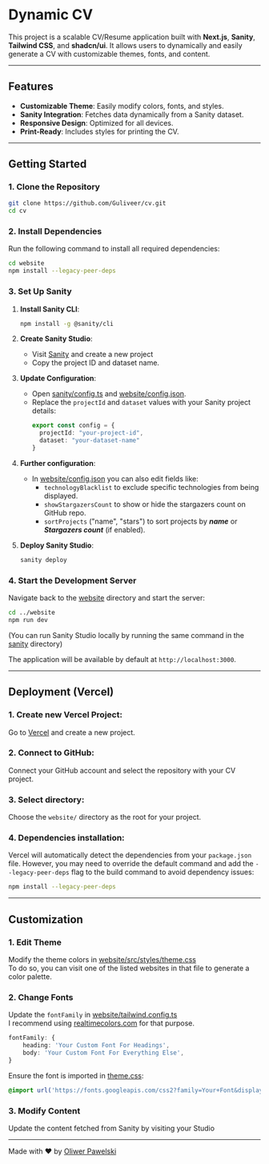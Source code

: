 # Dynamic CV

This project is a scalable CV/Resume application built with **Next.js**, **Sanity**, **Tailwind CSS**, and **shadcn/ui**.
It allows users to dynamically and easily generate a CV with customizable themes, fonts, and content.

---

## Features
- **Customizable Theme**: Easily modify colors, fonts, and styles.
- **Sanity Integration**: Fetches data dynamically from a Sanity dataset.
- **Responsive Design**: Optimized for all devices.
- **Print-Ready**: Includes styles for printing the CV.

---

## Getting Started

### 1. Clone the Repository
```bash
git clone https://github.com/Guliveer/cv.git
cd cv
```

### 2. Install Dependencies
Run the following command to install all required dependencies:
```bash
cd website
npm install --legacy-peer-deps
```

### 3. Set Up Sanity

1. **Install Sanity CLI**:
   ```bash
   npm install -g @sanity/cli
   ```

2. **Create Sanity Studio**:
   - Visit [Sanity](https://www.sanity.io/) and create a new project
   - Copy the project ID and dataset name.

3. **Update Configuration**:
    - Open [sanity/config.ts](./sanity/config.ts) and [website/config.json](./website/config.json).
    - Replace the `projectId` and `dataset` values with your Sanity project details:
      ```typescript
      export const config = {
        projectId: "your-project-id",
        dataset: "your-dataset-name"
      }
      ```
4. **Further configuration**:
   - In [website/config.json](./website/config.json) you can also edit fields like:
     - `technologyBlacklist` to exclude specific technologies from being displayed.
     - `showStargazersCount` to show or hide the stargazers count on GitHub repo.
     - `sortProjects` ("name", "stars") to sort projects by ***name*** or ***Stargazers count*** (if enabled).

4. **Deploy Sanity Studio**:
   ```bash
   sanity deploy
   ```

### 4. Start the Development Server
Navigate back to the [website](./website) directory and start the server:
```bash
cd ../website
npm run dev
```
(You can run Sanity Studio locally by running the same command in the [sanity](./sanity) directory)

The application will be available by default at `http://localhost:3000`.

---

## Deployment (Vercel)

### 1. **Create new Vercel Project**:
Go to [Vercel](https://vercel.com/) and create a new project.

### 2. **Connect to GitHub**:
Connect your GitHub account and select the repository with your CV project.

### 3. **Select directory**:
Choose the `website/` directory as the root for your project.

### 4. **Dependencies installation**:
Vercel will automatically detect the dependencies from your `package.json` file.
However, you may need to override the default command
and add the `--legacy-peer-deps` flag to the build command to avoid dependency issues:
```bash
npm install --legacy-peer-deps
```

---

## Customization

### 1. **Edit Theme**
Modify the theme colors in [website/src/styles/theme.css](./website/src/styles/theme.css)  
To do so, you can visit one of the listed websites in that file to generate a color palette.

### 2. **Change Fonts**
Update the `fontFamily` in [website/tailwind.config.ts](./website/tailwind.config.ts)  
I recommend using [realtimecolors.com](https://real-time-colors.com/) for that purpose.
```typescript
fontFamily: {
    heading: 'Your Custom Font For Headings',
    body: 'Your Custom Font For Everything Else',
}
```
Ensure the font is imported in [theme.css](./website/src/styles/theme.css):
```css
@import url('https://fonts.googleapis.com/css2?family=Your+Font&display=swap');
```

### 3. **Modify Content**
Update the content fetched from Sanity by visiting your Studio

---

Made with ❤️ by [Oliwer Pawelski](https://github.com/Guliveer)